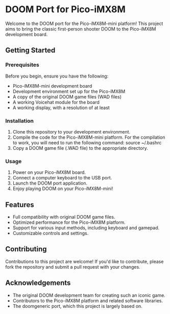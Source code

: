# DOOM Port for Pico-iMX8M

Welcome to the DOOM port for the Pico-iMX8M-mini platform! This project aims to bring the classic first-person shooter DOOM to the Pico-iMX8M development board.

## Getting Started

### Prerequisites

Before you begin, ensure you have the following:

- Pico-iMX8M-mini development board
- Development environment set up for the Pico-iMX8M
- A copy of the original DOOM game files (WAD files)
- A working Voicehat module for the board
- A working display, with a resolution of at least 

### Installation

1. Clone this repository to your development environment.
2. Compile the code for the Pico-iMX8M-mini platform. For the compilation to work, you will need to run the following command: source ~/.bashrc
3. Copy a DOOM game file (.WAD file) to the appropriate directory.

### Usage

1. Power on your Pico-iMX8M board.
2. Connect a computer keyboard to the USB port.
3. Launch the DOOM port application.
4. Enjoy playing DOOM on your Pico-iMX8M-mini!

## Features

- Full compatibility with original DOOM game files.
- Optimized performance for the Pico-iMX8M platform.
- Support for various input methods, including keyboard and gamepad.
- Customizable controls and settings.

## Contributing

Contributions to this project are welcome! If you'd like to contribute, please fork the repository and submit a pull request with your changes.

## Acknowledgements

- The original DOOM development team for creating such an iconic game.
- Contributors to the Pico-iMX8M platform and related software libraries.
- The doomgeneric port, which this project is largely based on.

